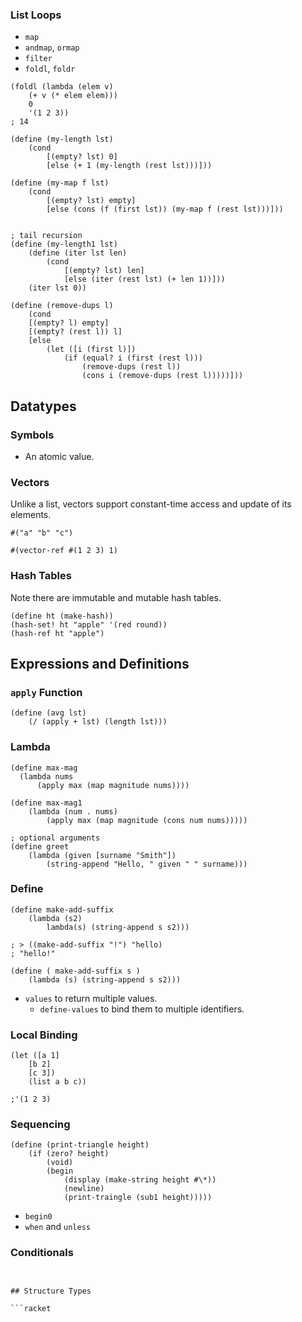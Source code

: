 ### List Loops

- `map`
- `andmap`, `ormap`
- `filter`
- `foldl`, `foldr`

```racket
(foldl (lambda (elem v)
	(+ v (* elem elem)))
	0
	'(1 2 3))
; 14

(define (my-length lst)
	(cond
		[(empty? lst) 0]
		[else (+ 1 (my-length (rest lst)))]))
		
(define (my-map f lst)
	(cond
		[(empty? lst) empty]
		[else (cons (f (first lst)) (my-map f (rest lst)))]))
		
		
; tail recursion
(define (my-length1 lst)
	(define (iter lst len)
		(cond
			[(empty? lst) len]
			[else (iter (rest lst) (+ len 1))]))
	(iter lst 0))
	
(define (remove-dups l)
	(cond 
	[(empty? l) empty]
	[(empty? (rest l)) l]
	[else
		(let ([i (first l)])
			(if (equal? i (first (rest l)))
				(remove-dups (rest l))
				(cons i (remove-dups (rest l)))))]))
```


## Datatypes

### Symbols

- An atomic value.

### Vectors

Unlike a list, vectors support constant-time access and update of its elements.

```racket
#("a" "b" "c")

#(vector-ref #(1 2 3) 1)
```

### Hash Tables

Note there are immutable and mutable hash tables.

```racket
(define ht (make-hash))
(hash-set! ht "apple" '(red round))
(hash-ref ht "apple")
```

## Expressions and Definitions

### `apply` Function

```racket
(define (avg lst)
	(/ (apply + lst) (length lst)))
```

### Lambda

```racket
(define max-mag
  (lambda nums
      (apply max (map magnitude nums))))
	  
(define max-mag1
	(lambda (num . nums)
		(apply max (map magnitude (cons num nums)))))
		
; optional arguments
(define greet
	(lambda (given [surname "Smith"])
		(string-append "Hello, " given " " surname)))
```

### Define

```racket
(define make-add-suffix
	(lambda (s2)
		lambda(s) (string-append s s2)))

; > ((make-add-suffix "!") "hello)
; "hello!"

(define ( make-add-suffix s )
	(lambda (s) (string-append s s2)))
```

- `values` to return multiple values.
  - `define-values` to bind them to multiple identifiers.
  
### Local Binding

```racket
(let ([a 1]
	[b 2]
	[c 3])
	(list a b c))

;'(1 2 3)

```

### Sequencing

```racket
(define (print-triangle height)
	(if (zero? height)
		(void)
		(begin
			(display (make-string height #\*))
			(newline)
			(print-traingle (sub1 height)))))
```

- `begin0`
- `when` and `unless`

### Conditionals

```racket


## Structure Types

```racket
